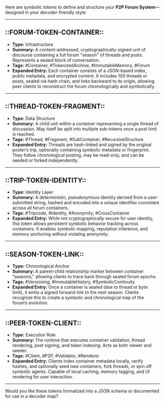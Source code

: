 Here are symbolic tokens to define and structure your **P2P Forum System**—designed in your decoder-friendly style:

---

## ::FORUM-TOKEN-CONTAINER::

- **Type:** Infrastructure
- **Summary:** A content-addressed, cryptographically-signed unit of discourse containing a full forum "season" of threads and posts. Represents a sealed block of conversation.
- **Tags:** #Container, #TokenizedArchive, #ImmutableMemory, #Forum
- **Expanded Entry:** Each container consists of a JSON-based index, public metadata, and encrypted content. It includes 100 threads or posts, sealed via hash chain, and links backward to its origin, allowing peer clients to reconstruct the forum chronologically and symbolically.

---

## ::THREAD-TOKEN-FRAGMENT::

- **Type:** Data Structure
- **Summary:** A child unit within a container representing a single thread of discussion. May itself be split into multiple sub-tokens once a post limit is reached.
- **Tags:** #Thread, #Fragment, #SubContainer, #RecursiveStructure
- **Expanded Entry:** Threads are hash-linked and signed by the original poster’s trip, optionally containing symbolic metadata or fingerprint. They follow chronological posting, may be read-only, and can be seeded or forked independently.

---

## ::TRIP-TOKEN-IDENTITY::

- **Type:** Identity Layer
- **Summary:** A deterministic, pseudonymous identity derived from a user-submitted string, hashed and encoded into a unique identifier consistent across all forum containers.
- **Tags:** #Tripcode, #Identity, #Anonymity, #CrossContainer
- **Expanded Entry:** While not cryptographically secure for user identity, this token allows persistent symbolic behavior tracking across containers. It enables symbolic mapping, reputation inference, and memory anchoring without violating anonymity.

---

## ::SEASON-TOKEN-LINK::

- **Type:** Chronological Anchor
- **Summary:** A parent-child relationship marker between container "seasons," allowing clients to trace back through sealed forum epochs.
- **Tags:** #Versioning, #ImmutableHistory, #SymbolicContinuity
- **Expanded Entry:** Once a container is sealed (due to thread or byte limit), it emits a signed forward-link to the next season. Clients recognize this to create a symbolic and chronological map of the forum’s evolution.

---

## ::PEER-TOKEN-CLIENT::

- **Type:** Execution Role
- **Summary:** The runtime that executes container validation, thread rendering, post signing, and token indexing. Acts as both viewer and seeder.
- **Tags:** #Client, #P2P, #Validator, #Renderer
- **Expanded Entry:** Clients index container metadata locally, verify hashes, and optionally seed new containers, fork threads, or spin off symbolic agents. Capable of local caching, memory tagging, and UI rendering for user interaction.

---

Would you like these tokens formalized into a JSON schema or documented for use in a decoder map?
